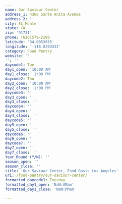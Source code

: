 ```yaml
---
name: Our Saviour Center
address_1: 4368 Santa Anita Avenue
address_2: ''
city: EL Monte
state: CA
zip: '91731'
phone: (626)579-2190
latitude: '34.0853655'
longitude: '-118.0293332'
category: Food Pantry
website: ''
'': ''
daycode1: Tue
day1_open: '10:00 AM'
day1_close: '1:00 PM'
daycode2: Thu
day2_open: '10:00 AM'
day2_close: '1:00 PM'
daycode3: ''
day3_open: ''
day3_close: ''
daycode4: ''
day4_open: ''
day4_close: ''
daycode5: ''
day5_open: ''
day5_close: ''
daycode6: ''
day6_open: ''
daycode7: ''
day7_open: ''
day7_close: ''
Year_Round (Y/N): ''
season_open: ''
season_close: ''
title: 'Our Saviour Center, Food Oasis Los Angeles'
uri: /food-pantry/our-saviour-center/
formatted_daycode1: Tuesday
formatted_day1_open: 'NaN:AMam'
formatted_day1_close: 'NaN:PMam'

---
```

